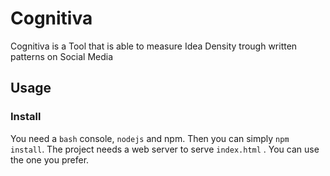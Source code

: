 # Cognitiva
Cognitiva is a Tool that is able to measure Idea Density trough written patterns on Social Media
## Usage
### Install
You need a `bash` console, `nodejs` and npm. Then you can simply `npm install`.
The project needs a web server to serve `index.html` . You can use the one you prefer.
